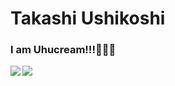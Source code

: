 # Takashi Ushikoshi

### I am Uhucream!!!🍣🍣🍣
<a href="https://github.com/anuraghazra/github-readme-stats">
  <img align="left" src="https://github-readme-stats.vercel.app/api?username=Uhucream&count_private=true&theme=graywhite&show_icons=true" />
</a>
<a href="https://github.com/anuraghazra/github-readme-stats">
  <img align="left" src="https://github-readme-stats.vercel.app/api/top-langs/?username=Uhucream&count_private=true&theme=graywhite&show_icons=true" />
</a>
